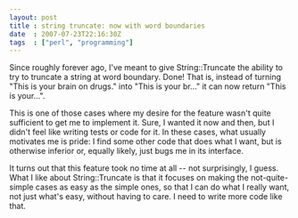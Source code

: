 ```yaml
---
layout: post
title : string truncate: now with word boundaries
date  : 2007-07-23T22:16:30Z
tags  : ["perl", "programming"]
---
```

Since roughly forever ago, I've meant to give String::Truncate the ability to try to truncate a string at word boundary.  Done!  That is, instead of turning "This is your brain on drugs." into "This is your br..." it can now return "This is your...".

This is one of those cases where my desire for the feature wasn't quite sufficient to get me to implement it.  Sure, I wanted it now and then, but I didn't feel like writing tests or code for it.  In these cases, what usually motivates me is pride:  I find some other code that does what I want, but is otherwise inferior or, equally likely, just bugs me in its interface.

It turns out that this feature took no time at all -- not surprisingly, I guess.  What I like about String::Truncate is that it focuses on making the not-quite-simple cases as easy as the simple ones, so that I can do what I really want, not just what's easy, without having to care.  I need to write more code like that. 
